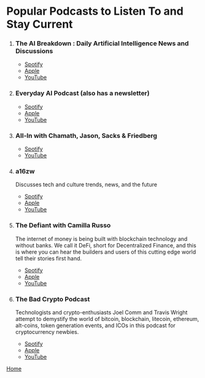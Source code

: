 # Popular Podcasts to Listen To and Stay Current

1. ### The AI Breakdown : Daily Artificial Intelligence News and Discussions
    - [Spotify](https://open.spotify.com/show/7gKwwMLFLc6RmjmRpbMtEO)
    - [Apple](https://podcasts.apple.com/us/podcast/the-ai-breakdown-daily-artificial-intelligence-news/id1680633614)
    - [YouTube](https://www.youtube.com/channel/UCKelCK4ZaO6HeEI1KQjqzWA)

1. ### Everyday AI Podcast (also has a newsletter)
    - [Spotify](https://podcasts.apple.com/us/podcast/everyday-ai-podcast-an-ai-and-chatgpt-podcast/id1683401861)
    - [Apple](https://podcasts.apple.com/us/podcast/everyday-ai-podcast-an-ai-and-chatgpt-podcast/id1683401861)
    - [YouTube](https://www.youtube.com/@EverydayAI_)

1. ### All-In with Chamath, Jason, Sacks & Friedberg
    - [Spotify](https://open.spotify.com/show/2IqXAVFR4e0Bmyjsdc8QzF)
    - [YouTube](https://www.youtube.com/@allin)

1. ### a16zw 
    Discusses tech and culture trends, news, and the future
    - [Spotify](https://open.spotify.com/show/5bC65RDvs3oxnLyqqvkUYX)
    - [Apple](https://podcasts.apple.com/us/podcast/a16z-podcast/id842818711)
    - [YouTube](https://www.youtube.com/playlist?list=PLM4u6XbiXf5rnUvH5NLdV_It2QLgbHBDZ)

1. ### The Defiant with Camilla Russo 
    The internet of money is being built with blockchain technology and without banks. We call it DeFi, short for Decentralized Finance, and this is where you can hear the builders and users of this cutting edge world tell their stories first hand. 
    - [Spotify](https://open.spotify.com/show/1dYQYB5WxUqmypXXkFuac0)
    - [Apple](https://podcasts.apple.com/us/podcast/the-defiant-defi-podcast/id1512654905)
    - [YouTube](https://www.youtube.com/c/thedefiant)

1. ### The Bad Crypto Podcast
    Technologists and crypto-enthusiasts Joel Comm and Travis Wright attempt to demystify the world of bitcoin, blockchain, litecoin, ethereum, alt-coins, token generation events, and ICOs in this podcast for cryptocurrency newbies.
    - [Spotify](https://open.spotify.com/show/4rKK1cICXnzCA7GZzbULBY)
    - [Apple](https://podcasts.apple.com/us/podcast/the-bad-crypto-podcast/id1261133600)
    - [YouTube](https://www.youtube.com/playlist?list=PLZE4dJEs016Utc6ngMp_lsTB4I3Hu2jyQ)


[Home][def]

[def]: README.md
